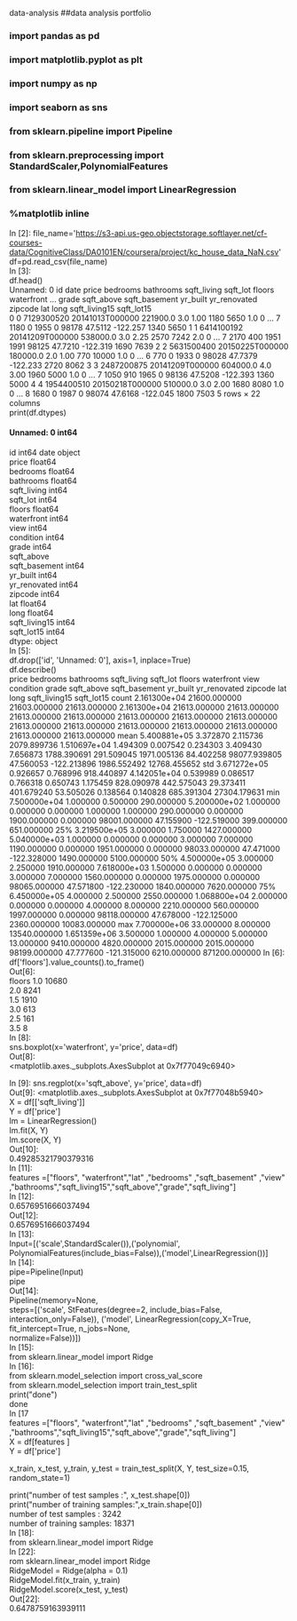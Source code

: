  data-analysis
##data analysis portfolio  
### import pandas as pd   
### import matplotlib.pyplot as plt  
### import numpy as np  
### import seaborn as sns  
### from sklearn.pipeline import Pipeline  
### from sklearn.preprocessing import StandardScaler,PolynomialFeatures   
### from sklearn.linear_model import LinearRegression  
### %matplotlib inline  
In [2]:
file_name='https://s3-api.us-geo.objectstorage.softlayer.net/cf-courses-data/CognitiveClass/DA0101EN/coursera/project/kc_house_data_NaN.csv'  
df=pd.read_csv(file_name)  
In [3]:    
df.head()  
	Unnamed: 0	id	date	price	bedrooms	bathrooms	sqft_living	sqft_lot	floors	waterfront    	...	grade	sqft_above	sqft_basement	yr_built	yr_renovated	zipcode	lat	long	sqft_living15	sqft_lot15  
0	0	7129300520	20141013T000000	221900.0	3.0	1.00	1180	5650	1.0	0	...	7	1180    	0	1955	0	98178	47.5112	-122.257	1340	5650
1	1	6414100192	20141209T000000	538000.0	3.0	2.25	2570	7242	2.0	0	...	7	2170  	400	1951	1991	98125	47.7210	-122.319	1690	7639
2	2	5631500400	20150225T000000	180000.0	2.0	1.00	770	10000	1.0	0	...	6	770  	0	1933	0	98028	47.7379	-122.233	2720	8062
3	3	2487200875	20141209T000000	604000.0	4.0	3.00	1960	5000	1.0	0	...	7	1050  	910	1965	0	98136	47.5208	-122.393	1360	5000
4	4	1954400510	20150218T000000	510000.0	3.0	2.00	1680	8080	1.0	0	...	8	1680  	0	1987	0	98074	47.6168	-122.045	1800	7503
5 rows × 22 columns  
print(df.dtypes)  
#### Unnamed: 0         int64    
id                 int64
date              object   
price            float64  
bedrooms         float64  
bathrooms        float64  
sqft_living        int64  
sqft_lot           int64  
floors           float64  
waterfront         int64  
view               int64  
condition          int64  
grade              int64     
sqft_above           
sqft_basement      int64  
yr_built           int64  
yr_renovated       int64  
zipcode            int64  
lat              float64  
long             float64  
sqft_living15      int64  
sqft_lot15         int64  
dtype: object  
In [5]:  
df.drop(['id', 'Unnamed: 0'], axis=1, inplace=True)  
df.describe()  
	price	bedrooms	bathrooms	sqft_living	sqft_lot	floors	waterfront	view	condition	grade	sqft_above	sqft_basement	yr_built	yr_renovated	zipcode	lat	long	sqft_living15	sqft_lot15
count	2.161300e+04	21600.000000	21603.000000	21613.000000	2.161300e+04	21613.000000	21613.000000	21613.000000	21613.000000	21613.000000	21613.000000	21613.000000	21613.000000	21613.000000	21613.000000	21613.000000	21613.000000	21613.000000	21613.000000
mean	5.400881e+05	3.372870	2.115736	2079.899736	1.510697e+04	1.494309	0.007542	0.234303	3.409430	7.656873	1788.390691	291.509045	1971.005136	84.402258	98077.939805	47.560053	-122.213896	1986.552492	12768.455652
std	3.671272e+05	0.926657	0.768996	918.440897	4.142051e+04	0.539989	0.086517	0.766318	0.650743	1.175459	828.090978	442.575043	29.373411	401.679240	53.505026	0.138564	0.140828	685.391304	27304.179631
min	7.500000e+04	1.000000	0.500000	290.000000	5.200000e+02	1.000000	0.000000	0.000000	1.000000	1.000000	290.000000	0.000000	1900.000000	0.000000	98001.000000	47.155900	-122.519000	399.000000	651.000000
25%	3.219500e+05	3.000000	1.750000	1427.000000	5.040000e+03	1.000000	0.000000	0.000000	3.000000	7.000000	1190.000000	0.000000	1951.000000	0.000000	98033.000000	47.471000	-122.328000	1490.000000	5100.000000
50%	4.500000e+05	3.000000	2.250000	1910.000000	7.618000e+03	1.500000	0.000000	0.000000	3.000000	7.000000	1560.000000	0.000000	1975.000000	0.000000	98065.000000	47.571800	-122.230000	1840.000000	7620.000000
75%	6.450000e+05	4.000000	2.500000	2550.000000	1.068800e+04	2.000000	0.000000	0.000000	4.000000	8.000000	2210.000000	560.000000	1997.000000	0.000000	98118.000000	47.678000	-122.125000	2360.000000	10083.000000
max	7.700000e+06	33.000000	8.000000	13540.000000	1.651359e+06	3.500000	1.000000	4.000000	5.000000	13.000000	9410.000000	4820.000000	2015.000000	2015.000000	98199.000000	47.777600	-121.315000	6210.000000	871200.000000
In [6]:
df['floors'].value_counts().to_frame()  
Out[6]:  
floors
1.0	10680  
2.0	8241  
1.5	1910  
3.0	613  
2.5	161  
3.5	8  
In [8]:  
sns.boxplot(x='waterfront', y='price', data=df)  
Out[8]:  
<matplotlib.axes._subplots.AxesSubplot at 0x7f77049c6940>  

In [9]:
sns.regplot(x='sqft_above', y='price', data=df)  
Out[9]:
<matplotlib.axes._subplots.AxesSubplot at 0x7f77048b5940>  
X = df[['sqft_living']]  
Y = df['price']    
lm = LinearRegression()  
lm.fit(X, Y)  
lm.score(X, Y)    
Out[10]:  
0.49285321790379316  
In [11]:  
features =["floors", "waterfront","lat" ,"bedrooms" ,"sqft_basement" ,"view"   ,"bathrooms","sqft_living15","sqft_above","grade","sqft_living"]  
In [12]:  
0.6576951666037494  
Out[12]:  
0.6576951666037494  
In [13]:  
Input=[('scale',StandardScaler()),('polynomial', PolynomialFeatures(include_bias=False)),('model',LinearRegression())]  
In [14]:  
pipe=Pipeline(Input)  
pipe  
Out[14]:  
Pipeline(memory=None,  
     steps=[('scale', StFeatures(degree=2, include_bias=False, interaction_only=False)), ('model', LinearRegression(copy_X=True, fit_intercept=True, n_jobs=None,  
         normalize=False))])  
In [15]:  
from sklearn.linear_model import Ridge  
In [16]:  
from sklearn.model_selection import cross_val_score    
from sklearn.model_selection import train_test_split  
print("done")  
done  
In [17  
features =["floors", "waterfront","lat" ,"bedrooms" ,"sqft_basement" ,"view"  ,"bathrooms","sqft_living15","sqft_above","grade","sqft_living"]      
X = df[features ]  
Y = df['price']  

x_train, x_test, y_train, y_test = train_test_split(X, Y, test_size=0.15, random_state=1)  


print("number of test samples :", x_test.shape[0])    
print("number of training samples:",x_train.shape[0])  
number of test samples : 3242  
number of training samples: 18371   
In [18]:  
from sklearn.linear_model import Ridge  
In [22]:  
rom sklearn.linear_model import Ridge  
RidgeModel = Ridge(alpha = 0.1)  
RidgeModel.fit(x_train, y_train)  
RidgeModel.score(x_test, y_test)  
Out[22]:  
0.6478759163939111  
